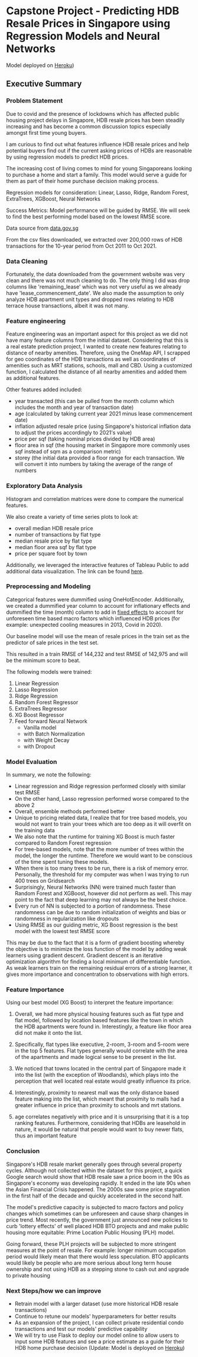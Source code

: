 # Capstone Project - Predicting HDB Resale Prices in Singapore using Regression Models and Neural Networks

Model deployed on [Heroku](https://hdb-model.herokuapp.com/))

## Executive Summary

### Problem Statement

Due to covid and the presence of lockdowns which has affected public housing project delays in Singapore, HDB resale prices has been steadily increasing and has become a common discussion topics especially amongst first time young buyers.

I am curious to find out what features influence HDB resale prices and help potential buyers find out if the current asking prices of HDBs are reasonable by using regression models to predict HDB prices.

The increasing cost of living comes to mind for young Singaporeans looking to purchase a home and start a family. This model would serve a guide for them as part of their home purchase decision making process.

Regression models for consideration: Linear, Lasso, Ridge, Random Forest, ExtraTrees, XGBoost, Neural Networks

Success Metrics: Model performance will be guided by RMSE. We will seek to find the best performing model based on the lowest RMSE score.

Data source from [data.gov.sg](https://data.gov.sg/dataset/resale-flat-prices)

From the csv files downloaded, we extracted over 200,000 rows of HDB transactions for the 10-year period from Oct 2011 to Oct 2021.

### Data Cleaning

Fortunately, the data downloaded from the government website was very clean and there was not much cleaning to do. The only thing I did was drop columns like 'remaining_lease' which was not very useful as we already have 'lease_commencement_date'. We also made the assumption to only analyze HDB apartment unit types and dropped rows relating to HDB terrace house transactions, albeit it was not many.

### Feature engineering

Feature engineering was an important aspect for this project as we did not have many feature columns from the initial dataset. Considering that this is a real estate prediction project, I wanted to create new features relating to distance of nearby amenities. Therefore, using the OneMap API, I scrapped for geo coordinates of the HDB transactions as well as coordinates of amenities such as MRT stations, schools, mall and CBD. Using a customized function, I calculated the distance of all nearby amenities and added them as additional features.

Other features added included:
- year transacted (this can be pulled from the month column which includes the month and year of transaction date)
- age (calculated by taking current year 2021 minus lease commencement date)
- inflation adjusted resale price (using Singapore's historical inflation data to adjust the prices accordingly to 2021's value)
- price per sqf (taking nominal prices divided by HDB area)
- floor area in sqf (the housing market in Singapore more commonly uses sqf instead of sqm as a comparison metric)
- storey (the initial data provided a floor range for each transaction. We will convert it into numbers by taking the average of the range of numbers

### Exploratory Data Analysis

Histogram and correlation matrices were done to compare the numerical features.

We also create a variety of time series plots to look at:
- overall median HDB resale price
- number of transactions by flat type
- median resale price by flat type
- median floor area sqf by flat type
- price per square foot by town

Additionally, we leveraged the interactive features of Tableau Public to add additional data visualization. The link can be found [here](https://public.tableau.com/app/profile/casper.wong/viz/HDB_16339564614480/HDBResalePriceAnalysis).

### Preprocessing and Modeling

Categorical features were dummified using OneHotEncoder. Additionally, we created a dummified year column to account for inflationary effects and dummified the time (month) column to add in [fixed effects](https://are.berkeley.edu/courses/EEP118/current/handouts/eep118_panel_data_fixed_effects.pdf) to account for unforeseen time based macro factors which influenced HDB prices (for example: unexpected cooling measures in 2013, Covid in 2020).

Our baseline model will use the mean of resale prices in the train set as the predictor of sale prices in the test set.

This resulted in a train RMSE of 144,232 and test RMSE of 142,975 and will be the minimum score to beat.

The following models were trained:
1. Linear Regression
2. Lasso Regression
3. Ridge Regression
4. Random Forest Regressor
5. ExtraTrees Regressor
6. XG Boost Regressor
7. Feed forward Neural Network
   - Vanilla model
   - with Batch Normalization
   - with Weight Decay
   - with Dropout

### Model Evaluation

In summary, we note the following:

- Linear regression and Ridge regression performed closely with similar test RMSE
- On the other hand, Lasso regression performed worse compared to the above 2
- Overall, ensemble methods performed better
- Unique to pricing related data, I realize that for tree based models, you would not want to train your trees which are too deep as it will overfit on the training data
- We also note that the runtime for training XG Boost is much faster compared to Random Forest regression
- For tree-based models, note that the more number of trees within the model, the longer the runtime. Therefore we would want to be conscious of the time spent tuning these models.
- When there is too many trees to be run, there is a risk of memory error. Personally, the threshold for my computer was when I was trying to run 400 trees on Gridsearch
- Surprisingly, Neural Networks (NN) were trained much faster than Random Forest and XGBoost, however did not perform as well. This may point to the fact that deep learning may not always be the best choice.
- Every run of NN is subjected to a portion of randomness. These randomness can be due to random initialization of weights and bias or randomness in regularization like dropouts
- Using RMSE as our guiding metric, XG Boost regression is the best model with the lowest test RMSE score

This may be due to the fact that it is a form of gradient boosting whereby the objective is to minimize the loss function of the model by adding weak learners using gradient descent. Gradient descent is an iterative optimization algorithm for finding a local minimum of differentiable function. As weak learners train on the remaining residual errors of a strong learner, it gives more importance and concentration to observations with high errors.

### Feature Importance

Using our best model (XG Boost) to interpret the feature importance:

1. Overall, we had more physical housing features such as flat type and flat model, followed by location based features like the town in which the HDB apartments were found in. Interestingly, a feature like floor area did not make it onto the list.

2. Specifically, flat types like executive, 2-room, 3-room and 5-room were in the top 5 features. Flat types generally would correlate with the area of the apartments and made logical sense to be present in the list.

3. We noticed that towns located in the central part of Singapore made it into the list (with the exception of Woodlands), which plays into the perception that well located real estate would greatly influence its price.

3. Interestingly, proximity to nearest mall was the only distance based feature making into the list, which meant that proximity to malls had a greater influence in price than proximity to schools and mrt stations.

4. age correlates negatively with price and it is unsurprising that it is a top ranking features. Furthermore, considering that HDBs are leasehold in nature, it would be natural that people would want to buy newer flats, thus an important feature

### Conclusion

Singapore's HDB resale market generally goes through several property cycles. Although not collected within the dataset for this project, a quick Google search would show that HDB resale saw a price boom in the 90s as Singapore's economy was developing rapidly. It ended in the late 90s when the Asian Financial Crisis happened. The 2000s saw some price stagnation in the first half of the decade and quickly accelerated in the second half.

The model's predictive capacity is subjected to macro factors and policy changes which sometimes can be unforeseen and cause sharp changes in price trend.
Most recently, the government just announced new policies to curb 'lottery effects' of well placed HDB BTO projects and and make public housing more equitable: Prime Location Public Housing (PLH) model.

Going forward, these PLH projects will be subjected to more stringent measures at the point of resale.
For example: longer minimum occupation period would likely mean that there would less speculation. BTO applicants would likely be people who are more serious about long term house ownership and not using HDB as a stepping stone to cash out and upgrade to private housing

### Next Steps/how we can improve

- Retrain model with a larger dataset (use more historical HDB resale transactions)
- Continue to retune our models' hyperparameters for better results
- As an expansion of the project, I can collect private residential condo transactions and test our models' predictive capability
- We will try to use Flask to deploy our model online to allow users to input some HDB features and see a price estimate as a guide for their HDB home purchase decision (Update: Model is deployed on [Heroku](https://hdb-model.herokuapp.com/))
